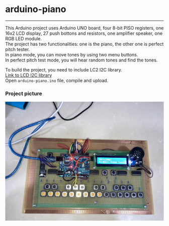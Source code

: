 arduino-piano
=============
***
This Arduino project uses Arduino UNO board, four 8-bit PISO registers, one 16x2 LCD display, 27 push bottons and resistors, one amplifier speaker, one RGB LED module.   
The project has two functionalities: one is the piano, the other one is perfect pitch tester.   
In piano mode, you can move tones by using two menu buttons.   
In perfect pitch test mode, you will hear random tones and find the tones.   

To build the project, you need to include LC2 I2C library.   
[Link to LCD I2C library](https://github.com/fdebrabander/Arduino-LiquidCrystal-I2C-library)   
Open `arduino-piano.ino` file, compile and upload.

### Project picture
![piano](/piano.jpg)
